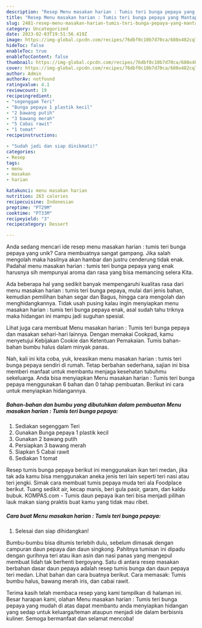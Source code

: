 ```yaml
---
description: "Resep Menu masakan harian : Tumis teri bunga pepaya yang Mantap"
title: "Resep Menu masakan harian : Tumis teri bunga pepaya yang Mantap"
slug: 2481-resep-menu-masakan-harian-tumis-teri-bunga-pepaya-yang-mantap
category: Uncategorized
date: 2023-02-03T19:51:56.419Z
image: https://img-global.cpcdn.com/recipes/76dbf0c10b7d70ca/680x482cq70/menu-masakan-harian-tumis-teri-bunga-pepaya-foto-resep-utama.jpg
hideToc: false
enableToc: true
enableTocContent: false
thumbnail: https://img-global.cpcdn.com/recipes/76dbf0c10b7d70ca/680x482cq70/menu-masakan-harian-tumis-teri-bunga-pepaya-foto-resep-utama.jpg
cover: https://img-global.cpcdn.com/recipes/76dbf0c10b7d70ca/680x482cq70/menu-masakan-harian-tumis-teri-bunga-pepaya-foto-resep-utama.jpg
author: Admin
authorAv: notfound
ratingvalue: 4.1
reviewcount: 19
recipeingredient:
- "segenggam Teri"
- "Bunga pepaya 1 plastik kecil"
- "2 bawang putih"
- "3 bawang merah"
- "5 Cabai rawit"
- "1 tomat"
recipeinstructions:

- "Sudah jadi dan siap dinikmati!"
categories:
- Resep
tags:
- menu
- masakan
- harian

katakunci: menu masakan harian 
nutrition: 263 calories
recipecuisine: Indonesian
preptime: "PT29M"
cooktime: "PT33M"
recipeyield: "3"
recipecategory: Dessert

---
```





Anda sedang mencari ide resep menu masakan harian : tumis teri bunga pepaya yang unik? Cara membuatnya sangat gampang. Jika salah mengolah maka hasilnya akan hambar dan justru cenderung tidak enak. Padahal menu masakan harian : tumis teri bunga pepaya yang enak harusnya sih mempunyai aroma dan rasa yang bisa memancing selera Kita.





Ada beberapa hal yang sedikit banyak mempengaruhi kualitas rasa dari menu masakan harian : tumis teri bunga pepaya, mulai dari jenis bahan, kemudian pemilihan bahan segar dan Bagus, hingga cara mengolah dan menghidangkannya. Tidak usah pusing kalau ingin menyiapkan menu masakan harian : tumis teri bunga pepaya enak,      asal sudah tahu triknya maka hidangan ini mampu jadi suguhan spesial.














Lihat juga cara membuat Menu masakan harian : Tumis teri bunga pepaya dan masakan sehari-hari lainnya. Dengan memakai Cookpad, kamu menyetujui Kebijakan Cookie dan Ketentuan Pemakaian. Tumis bahan-bahan bumbu halus dalam minyak panas.






Nah, kali ini kita coba, yuk, kreasikan menu masakan harian : tumis teri bunga pepaya sendiri di rumah. Tetap berbahan sederhana, sajian ini bisa memberi manfaat untuk membantu menjaga kesehatan tubuhmu sekeluarga. Anda bisa menyiapkan Menu masakan harian : Tumis teri bunga pepaya menggunakan 6 bahan dan 0 tahap pembuatan. Berikut ini cara untuk menyiapkan hidangannya.

<!--inarticleads1-->

##### Bahan-bahan dan bumbu yang dibutuhkan dalam pembuatan Menu masakan harian : Tumis teri bunga pepaya:

1. Sediakan segenggam Teri
1. Gunakan Bunga pepaya 1 plastik kecil
1. Gunakan 2 bawang putih
1. Persiapkan 3 bawang merah
1. Siapkan 5 Cabai rawit
1. Sediakan 1 tomat


Resep tumis bunga pepaya berikut ini menggunakan ikan teri medan, jika tak ada kamu bisa menggunakan aneka jenis teri lain seperti teri nasi atau teri jengki. Simak cara membuat tumis pepaya muda teri ala Foodplace berikut. Tuang sedikit air, kecap manis, beri gula pasir, garam, dan kaldu bubuk. KOMPAS.com - Tumis daun pepaya ikan teri bisa menjadi pilihan lauk makan siang praktis buat kamu yang tidak mau ribet. 

<!--inarticleads2-->

##### Cara buat Menu masakan harian : Tumis teri bunga pepaya:


1. Selesai dan siap dihidangkan!

Bumbu-bumbu bisa ditumis terlebih dulu, sebelum dimasak dengan campuran daun pepaya dan daun singkong. Pahitnya tumisan ini dipadu dengan gurihnya teri atau ikan asin dan nasi panas yang mengepul membuat lidah tak berhenti bergoyang. Satu di antara resep masakan berbahan dasar daun pepaya adalah resep tumis bunga dan daun pepaya teri medan. Lihat bahan dan cara buatnya berikut. Cara memasak: Tumis bumbu halus, bawang merah iris, dan cabai rawit. 

Terima kasih telah membaca resep yang kami tampilkan di halaman ini. Besar harapan kami, olahan Menu masakan harian : Tumis teri bunga pepaya yang mudah di atas dapat membantu anda menyiapkan hidangan yang sedap untuk keluarga/teman ataupun menjadi ide dalam berbisnis kuliner. Semoga bermanfaat dan selamat mencoba!
